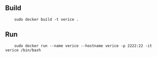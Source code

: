 ## Build

```
    sudo docker build -t verice .
```

## Run

```
    sudo docker run --name verice --hostname verice -p 2222:22 -it verice /bin/bash
```
